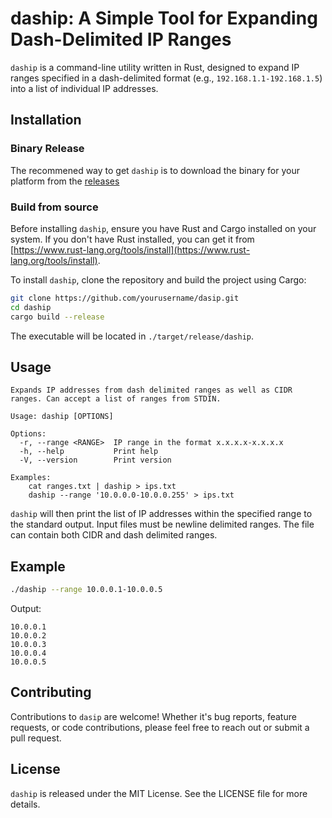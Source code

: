 # daship: A Simple Tool for Expanding Dash-Delimited IP Ranges

`daship` is a command-line utility written in Rust, designed to expand IP ranges specified in a dash-delimited format (e.g., `192.168.1.1-192.168.1.5`) into a list of individual IP addresses.

## Installation

### Binary Release
The recommened way to get `daship` is to download the binary for your platform from the [releases](https://github.com/corysabol/daship/releases)

### Build from source

Before installing `daship`, ensure you have Rust and Cargo installed on your system. If you don't have Rust installed, you can get it from [https://www.rust-lang.org/tools/install](https://www.rust-lang.org/tools/install).

To install `daship`, clone the repository and build the project using Cargo:

```bash
git clone https://github.com/yourusername/dasip.git
cd daship
cargo build --release
```

The executable will be located in `./target/release/daship`.

## Usage
```
Expands IP addresses from dash delimited ranges as well as CIDR ranges. Can accept a list of ranges from STDIN.

Usage: daship [OPTIONS]

Options:
  -r, --range <RANGE>  IP range in the format x.x.x.x-x.x.x.x
  -h, --help           Print help
  -V, --version        Print version

Examples:
    cat ranges.txt | daship > ips.txt
    daship --range '10.0.0.0-10.0.0.255' > ips.txt
```

`daship` will then print the list of IP addresses within the specified range to the standard output.
Input files must be newline delimited ranges. The file can contain both CIDR and dash delimited ranges.

## Example

```bash
./daship --range 10.0.0.1-10.0.0.5
```

Output:

```
10.0.0.1
10.0.0.2
10.0.0.3
10.0.0.4
10.0.0.5
```

## Contributing

Contributions to `dasip` are welcome! Whether it's bug reports, feature requests, or code contributions, please feel free to reach out or submit a pull request.

## License

`daship` is released under the MIT License. See the LICENSE file for more details.
